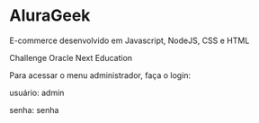 # AluraGeek 
E-commerce desenvolvido em Javascript, NodeJS, CSS e HTML

Challenge Oracle Next Education

Para acessar o menu administrador, faça o login:

usuário: admin

senha: senha
